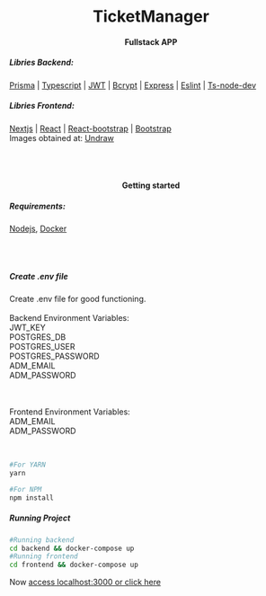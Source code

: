 <h1 align=center>TicketManager</h1>
<h4 align=center>Fullstack APP</h4>
<h5>Libries Backend:</h5>
<a href="https://www.prisma.io/">Prisma</a> | <a href="https://www.typescriptlang.org/">Typescript</a> | <a href="https://jwt.io/">JWT</a> | <a href="https://www.npmjs.com/package/bcrypt">Bcrypt</a> | <a href="https://expressjs.com/pt-br/">Express</a> | <a href="https://eslint.org/">Eslint</a> | <a href="https://www.npmjs.com/package/ts-node-dev">Ts-node-dev</a>
<br>

<h5>Libries Frontend:</h5>

<a href="https://nextjs.org/">Nextjs</a> | <a href="https://reactjs.org/">React</a> | <a href="https://react-bootstrap.github.io/">React-bootstrap</a> | <a href="https://getbootstrap.com/">Bootstrap</a>
<br>
Images obtained at: <a href="https://undraw.co/">Undraw</a>

<br><br>

<h4 align=center>Getting started</h4>

<h5>Requirements:</h5>
<a href="https://nodejs.org/en/">Nodejs</a>, <a href="https://www.docker.com/">Docker</a>

<br><br>

<h5>Create .env file</h5>
Create .env file for good functioning.<br><br>
Backend Environment Variables:<br>
JWT_KEY<br>
POSTGRES_DB<br>
POSTGRES_USER<br>
POSTGRES_PASSWORD<br>
ADM_EMAIL<br>
ADM_PASSWORD<br>

<br><br>
Frontend Environment Variables:<br>
ADM_EMAIL<br>
ADM_PASSWORD<br>

<br>

```bash
#For YARN
yarn

#For NPM
npm install
```

<h5>Running Project</h5>

```bash
#Running backend
cd backend && docker-compose up
#Running frontend
cd frontend && docker-compose up
```

Now <a href="http://localhost:3000">access localhost:3000 or click here</a>
